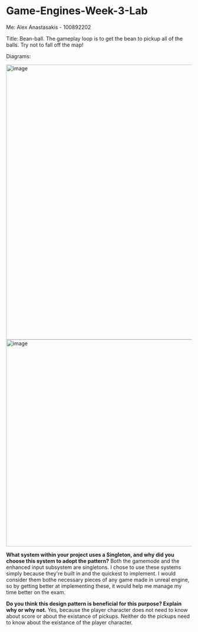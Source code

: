 # Game-Engines-Week-3-Lab

Me:
Alex Anastasakis - 100892202

Title: 
Bean-ball. The gameplay loop is to get the bean to pickup all of the balls. Try not to fall off the map!


Diagrams:



<img width="710" height="747" alt="image" src="https://github.com/user-attachments/assets/87e67d1f-35fc-4ab4-adc9-f47617a5faa7" />




<img width="1176" height="562" alt="image" src="https://github.com/user-attachments/assets/c3022671-244d-463b-b0eb-37ec7e3c20c7" />



**What system within your project uses a Singleton, and why did you choose this system to adopt the pattern?**
Both the gamemode and the enhanced input subsystem are singletons. I chose to use these systems simply because
they're built in and the quickest to implement. I would consider them bothe necessary pieces of any game made in unreal engine, so by 
getting better at implementing these, it would help me manage my time better on the exam.

**Do you think this design pattern is beneficial for this purpose? Explain why or why not.**
Yes, because the player character does not need to know about score or about the existance of pickups. 
Neither do the pickups need to know about the existance of the player character.
